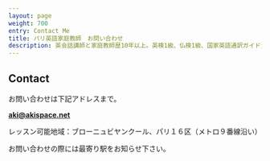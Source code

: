 ```yaml
---
layout: page
weight: 700
entry: Contact Me
title: パリ英語家庭教師　お問い合わせ
description: 英会話講師と家庭教師歴10年以上。英検1級、仏検1級、国家英語通訳ガイド資格など保持。各生徒さんのレベルに合わせて丁寧に英語を教えます。
---
```


## Contact

お問い合わせは下記アドレスまで。

**[aki@akispace.net](mailto:aki@akispace.net)**

レッスン可能地域：ブローニュビヤンクール、パリ１６区（メトロ９番線沿い）

お問い合わせの際には最寄り駅をお知らせ下さい。
